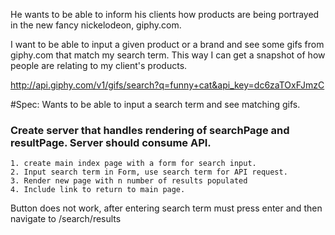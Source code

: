 He wants to be able to inform his clients how products are being portrayed in the new fancy nickelodeon, giphy.com.

I want to be able to input a given product or a brand and see some gifs from giphy.com that match my search term. This way I can get a snapshot of how people are relating to my client's products.

http://api.giphy.com/v1/gifs/search?q=funny+cat&api_key=dc6zaTOxFJmzC

#Spec:
Wants to be able to input a search term and see matching gifs. 
### Create server that handles rendering of searchPage and resultPage. Server should consume API.
	1. create main index page with a form for search input.
	2. Input search term in Form, use search term for API request.
	3. Render new page with n number of results populated 
	4. Include link to return to main page. 
Button does not work, after entering search term must press enter and then navigate to /search/results
